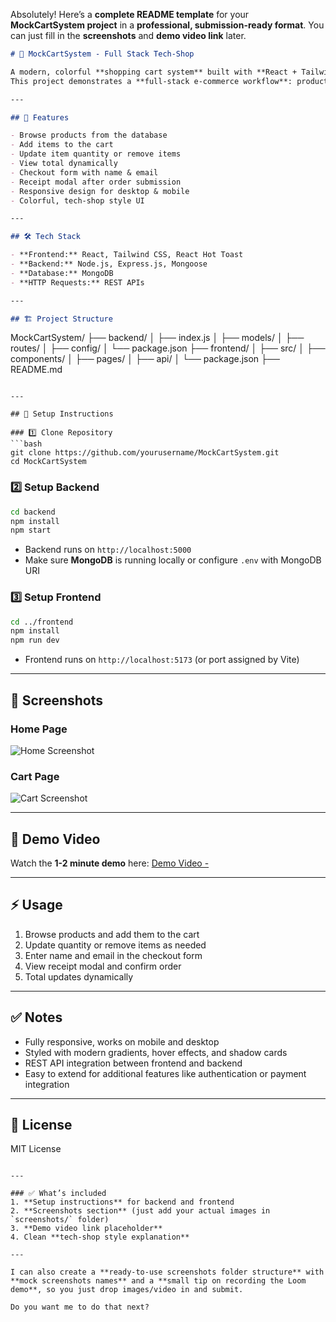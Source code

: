 Absolutely! Here’s a **complete README template** for your **MockCartSystem project** in a **professional, submission-ready format**. You can just fill in the **screenshots** and **demo video link** later.

```markdown
# 🛒 MockCartSystem - Full Stack Tech-Shop

A modern, colorful **shopping cart system** built with **React + Tailwind** (frontend) and **Node.js + Express + MongoDB** (backend).  
This project demonstrates a **full-stack e-commerce workflow**: product listing, cart management, checkout form, and receipt modal.

---

## 🌟 Features

- Browse products from the database
- Add items to the cart
- Update item quantity or remove items
- View total dynamically
- Checkout form with name & email
- Receipt modal after order submission
- Responsive design for desktop & mobile
- Colorful, tech-shop style UI

---

## 🛠️ Tech Stack

- **Frontend:** React, Tailwind CSS, React Hot Toast
- **Backend:** Node.js, Express.js, Mongoose
- **Database:** MongoDB
- **HTTP Requests:** REST APIs

---

## 🏗️ Project Structure
```

MockCartSystem/
├── backend/
│ ├── index.js
│ ├── models/
│ ├── routes/
│ ├── config/
│ └── package.json
├── frontend/
│ ├── src/
│ ├── components/
│ ├── pages/
│ ├── api/
│ └── package.json
├── README.md

````

---

## 🚀 Setup Instructions

### 1️⃣ Clone Repository
```bash
git clone https://github.com/yourusername/MockCartSystem.git
cd MockCartSystem
````

### 2️⃣ Setup Backend

```bash
cd backend
npm install
npm start
```

- Backend runs on `http://localhost:5000`
- Make sure **MongoDB** is running locally or configure `.env` with MongoDB URI

### 3️⃣ Setup Frontend

```bash
cd ../frontend
npm install
npm run dev
```

- Frontend runs on `http://localhost:5173` (or port assigned by Vite)

---

## 📸 Screenshots

### Home Page

![Home Screenshot](./screenshots/homePage.png)

### Cart Page

![Cart Screenshot](./screenshots/cartpage.png)

---

## 🎥 Demo Video

Watch the **1-2 minute demo** here:
[Demo Video - ](https://www.loom.com/share/your-demo-link)

---

## ⚡ Usage

1. Browse products and add them to the cart
2. Update quantity or remove items as needed
3. Enter name and email in the checkout form
4. View receipt modal and confirm order
5. Total updates dynamically

---

## ✅ Notes

- Fully responsive, works on mobile and desktop
- Styled with modern gradients, hover effects, and shadow cards
- REST API integration between frontend and backend
- Easy to extend for additional features like authentication or payment integration

---

## 📝 License

MIT License

```

---

### ✅ What’s included
1. **Setup instructions** for backend and frontend
2. **Screenshots section** (just add your actual images in `screenshots/` folder)
3. **Demo video link placeholder**
4. Clean **tech-shop style explanation**

---

I can also create a **ready-to-use screenshots folder structure** with **mock screenshots names** and a **small tip on recording the Loom demo**, so you just drop images/video in and submit.

Do you want me to do that next?
```
